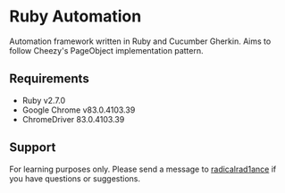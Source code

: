# Ruby Automation
Automation framework written in Ruby and Cucumber Gherkin. Aims to follow Cheezy's PageObject implementation pattern.

## Requirements
* Ruby v2.7.0
* Google Chrome v83.0.4103.39
* ChromeDriver 83.0.4103.39

## Support
For learning purposes only. Please send a message to [radicalrad1ance](https://github.com/radicalrad1ance/) if you have questions or suggestions.
